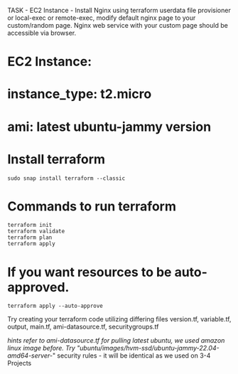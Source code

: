 TASK - EC2 Instance - Install Nginx using terraform userdata file provisioner or local-exec or remote-exec, modify default nginx page to your custom/random page. Nginx web service with your custom page should be accessible via browser. 

# EC2 Instance:  
# instance_type: t2.micro
# ami: latest ubuntu-jammy version

# Install terraform
```
sudo snap install terraform --classic
```

# Commands to run terraform
```
terraform init
terraform validate
terraform plan
terraform apply 
```

# If you want resources to be auto-approved.
```
terraform apply --auto-approve 
```

Try creating your terraform code utilizing differing files version.tf, variable.tf, output, main.tf, ami-datasource.tf, securitygroups.tf

*hints
refer to ami-datasource.tf for pulling latest ubuntu, we used amazon linux image before. Try "ubuntu/images/hvm-ssd/ubuntu-jammy-22.04-amd64-server-*"
security rules - it will be identical as we used on 3-4 Projects
